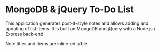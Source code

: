 # MongoDB & jQuery To-Do List


This application generates post-it-style notes and allows adding and updating of list items.  It is built on MongoDB and jQuery with a Node.js / Express back-end.

Note titles and items are inline-editable.